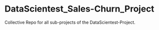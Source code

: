 # DataScientest_Sales-Churn_Project
Collective Repo for all sub-projects of the DataScientest-Project.
